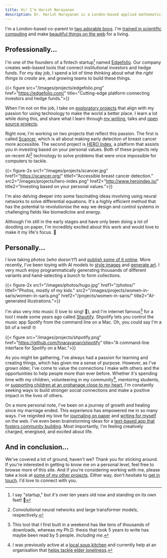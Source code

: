 ```yaml
---
title: Hi! I’m Harish Narayanan
description: Dr. Harish Narayanan is a London-based applied mathematician, computational biologist and maker of fine web applications.
---
```


I'm a London-based co-parent to [two adorable
boys](https://narayanan.co). I'm [trained in scientific
computing](/research/) and make [beautiful things on the
web](/projects/) for a living.

## Professionally...

I'm one of the founders of a fintech startup[^1] named
[Edgefolio](https://edgefolio.com/). Our company creates web-based
tools that connect institutional investors and hedge funds. For my day
job, I spend a lot of time thinking about what the *right things to
create* are, and growing teams to build these things.

{{< figure src="/images/projects/edgefolio.png" href="https://edgefolio.com/" title="Cutting-edge platform connecting investors and hedge funds.">}}

When I'm not on the job, I take on [exploratory projects](/projects/)
that align with my passion for using technology to make the world a
better place. I learn a lot while doing this, and share what I learn
through [my writing](/writing/), talks and [open source
projects](https://github.com/hnarayanan).

Right now, I'm working on two projects that reflect this passion. The
first is called [Scancer](https://scancer.org/about/), which is all
about making early detection of breast cancer more accessible. The
second project is [HERO Index](http://www.heroindex.io/), a platform
that assists you in investing based on your personal values. Both of
these projects rely on recent AI[^2] technology to solve problems that
were once impossible for computers to tackle.

{{< figure-2x src1="/images/projects/scancer.jpg" href1="https://scancer.org/" title1="Accessible breast cancer detection." src2="/images/projects/hero-index.png" href2="http://www.heroindex.io/" title2="Investing based on your personal values.">}}

I'm also delving deeper into some fascinating ideas involving using
neural networks to solve differential equations. It's a highly
efficient method that has the potential to revolutionise the way we
design and control systems in challenging fields like biomedicine and
energy.

Although I'm still in the early stages and have only been doing a lot
of doodling on paper, I'm incredibly excited about this work and would
love to make it my life's focus.&nbsp;🦄

## Personally...

I love taking photos (*who doesn't?*) and [publish some of it
online](/photos/). More recently, I've been toying with AI models to
[style images](writing/artistic-style-transfer/) and [generate
art](/projects/#art). I very much enjoy programmatically generating
thousands of different variants and hand-selecting a bunch to form
collections.

{{< figure-2x src1="/images/photos/hugo.jpg" href1="/photos/" title1="Photos, mostly of my kids." src2="/images/projects/women-in-saris/women-in-saris.png" href2="/projects/women-in-saris/" title2="AI-generated illustrations.">}}

I'm also very into music (I love to sing! 🎤), and I'm internet
famous[^3] for a tool I made some years ago called
[Shpotify](https://github.com/hnarayanan/shpotify). Shpotify lets you
control the music app Spotify from the command line on a Mac. Oh, you
could say I'm a bit of a nerd! 🤓

{{< figure src="/images/projects/shpotify.png" href="https://github.com/hnarayanan/shpotify" title="A command-line interface for Spotify on a Mac.">}}

As you might be gathering, I've always had a passion for learning and
creating things, which has given me a sense of purpose. However, as
I've grown older, I've come to value the connections I make with
others and the opportunities to help people more than ever before.
Whether it's spending time with my children, volunteering in my
community[^4], mentoring students, or [supporting children at an
orphanage close to my
heart](https://photos.google.com/share/AF1QipN41pxW2Dkv3XHWNCJnISs2ZQROKayYcPFFcxidfvk9TvOYxgaZgsPMmmiYqNjsUA?key=aEZpdGx1ai1paEx4VXBmY21NaUx2am9PTTBnTzVn),
I'm constantly seeking ways to build stronger social connections and
make a positive impact in the lives of others.

On a more personal note, I've been on a journey of growth and healing
since my marriage ended. This experience has empowered me in so many
ways. I've reignited my love for [journaling on
paper](https://hachyderm.io/@harish/110007235998489508) and [writing
for myself](https://emphaticallystatic.org) on the web. I've even been
brainstorming ideas for a [text-based app that fosters community
building](https://github.com/textually-app/community). Most
importantly, I'm feeling creatively charged, energised, and excited
about life.

## And in conclusion...

We've covered a lot of ground, haven't we? Thank you for sticking
around. If you're interested in getting to know me on a personal
level, feel free to browse more of this site. And if you're
considering working with me, please take a look at [some of my other
projects](/projects/). Either way, don't hesitate to [get in
touch](mailto:mail@harishnarayanan.org). I'd love to connect with you.

[^1]: I say "startup," but it's over ten years old now and standing on
    its own feet! 💫
[^2]: Convolutional neural networks and large transformer models,
    respectively.
[^3]: This tool that I first built in a weekend has like tens of
    thousands of downloads, whereas my Ph.D. thesis that took 5 years
    to write has maybe been read by 5 people. *Including me.*
[^4]: I was previously active at a [local soup
    kitchen](https://nextmeal.co.uk) and currently help at an
    organisation that [helps tackle elder
    loneliness](https://northlondoncares.org.uk).

<!-- TODO: Consider adding back: Previously, I was an applied
    mathematician and computational biologist studying a range of
    interesting problems in biophysics. You can find out more about my
    professional history on LinkedIn. -->
